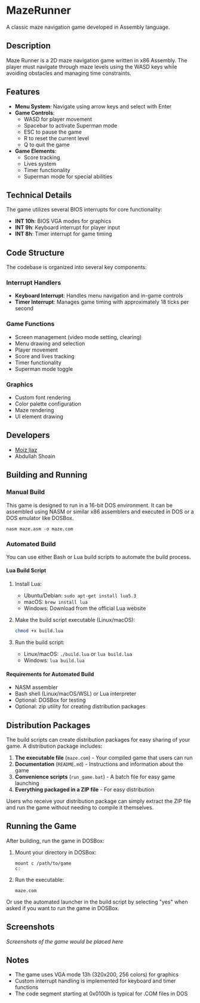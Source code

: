# MazeRunner

A classic maze navigation game developed in Assembly language.

## Description

Maze Runner is a 2D maze navigation game written in x86 Assembly. The player must navigate through maze levels using the WASD keys while avoiding obstacles and managing time constraints.

## Features

- **Menu System**: Navigate using arrow keys and select with Enter
- **Game Controls**:
  - WASD for player movement
  - Spacebar to activate Superman mode
  - ESC to pause the game
  - R to reset the current level
  - Q to quit the game
- **Game Elements**:
  - Score tracking
  - Lives system
  - Timer functionality
  - Superman mode for special abilities

## Technical Details

The game utilizes several BIOS interrupts for core functionality:
- **INT 10h**: BIOS VGA modes for graphics
- **INT 9h**: Keyboard interrupt for player input
- **INT 8h**: Timer interrupt for game timing

## Code Structure

The codebase is organized into several key components:

### Interrupt Handlers
- **Keyboard Interrupt**: Handles menu navigation and in-game controls
- **Timer Interrupt**: Manages game timing with approximately 18 ticks per second

### Game Functions
- Screen management (video mode setting, clearing)
- Menu drawing and selection
- Player movement
- Score and lives tracking
- Timer functionality
- Superman mode toggle

### Graphics
- Custom font rendering
- Color palette configuration
- Maze rendering
- UI element drawing

## Developers

- [Moiz Ijaz](https://github.com/Moeezijaz1)
- Abdullah Shoain

## Building and Running

### Manual Build
This game is designed to run in a 16-bit DOS environment. It can be assembled using NASM or similar x86 assemblers and executed in DOS or a DOS emulator like DOSBox.

```
nasm maze.asm -o maze.com
```

### Automated Build

You can use either Bash or Lua build scripts to automate the build process.

#### Lua Build Script

1. Install Lua:
   - Ubuntu/Debian: `sudo apt-get install lua5.3`
   - macOS: `brew install lua`
   - Windows: Download from the official Lua website

2. Make the build script executable (Linux/macOS):
   ```bash
   chmod +x build.lua
   ```

3. Run the build script:
   - Linux/macOS: `./build.lua` or `lua build.lua`
   - Windows: `lua build.lua`


#### Requirements for Automated Build
- NASM assembler
- Bash shell (Linux/macOS/WSL) or Lua interpreter
- Optional: DOSBox for testing
- Optional: zip utility for creating distribution packages

## Distribution Packages

The build scripts can create distribution packages for easy sharing of your game. A distribution package includes:

1. **The executable file** (`maze.com`) - Your compiled game that users can run
2. **Documentation** (`README.md`) - Instructions and information about the game
3. **Convenience scripts** (`run_game.bat`) - A batch file for easy game launching
4. **Everything packaged in a ZIP file** - For easy distribution

Users who receive your distribution package can simply extract the ZIP file and run the game without needing to compile it themselves.

## Running the Game

After building, run the game in DOSBox:

1. Mount your directory in DOSBox:
   ```
   mount c /path/to/game
   c:
   ```

2. Run the executable:
   ```
   maze.com
   ```

Or use the automated launcher in the build script by selecting "yes" when asked if you want to run the game in DOSBox.

## Screenshots

*Screenshots of the game would be placed here*

## Notes

- The game uses VGA mode 13h (320x200, 256 colors) for graphics
- Custom interrupt handling is implemented for keyboard and timer functions
- The code segment starting at 0x0100h is typical for .COM files in DOS
